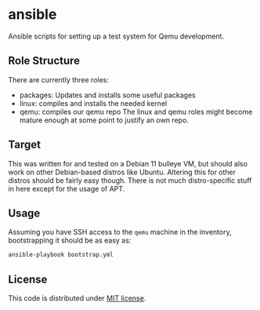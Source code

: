 # ansible

Ansible scripts for setting up a test system for Qemu development.

## Role Structure
There are currently three roles:
- packages: Updates and installs some useful packages
- linux: compiles and installs the needed kernel
- qemu: compiles our qemu repo
The linux and qemu roles might become mature enough at some point to justify
an own repo.

## Target
This was written for and tested on a Debian 11 bulleye VM, but should also
work on other Debian-based distros like Ubuntu. Altering this for other
distros should be fairly easy though. There is not much distro-specific
stuff in here except for the usage of APT.

## Usage
Assuming you have SSH access to the `qemu` machine in the inventory,
bootstrapping it should be as easy as:
```bash
ansible-playbook bootstrap.yml
```

## License
This code is distributed under [MIT license](LICENSE).

